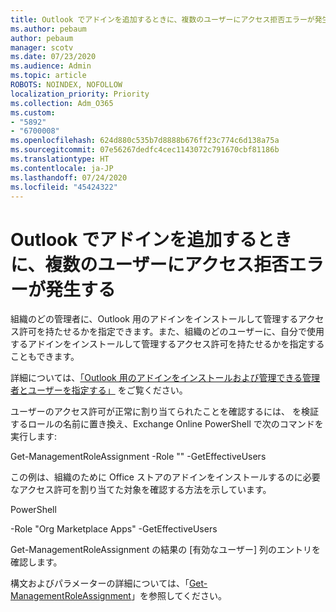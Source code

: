 ```yaml
---
title: Outlook でアドインを追加するときに、複数のユーザーにアクセス拒否エラーが発生する
ms.author: pebaum
author: pebaum
manager: scotv
ms.date: 07/23/2020
ms.audience: Admin
ms.topic: article
ROBOTS: NOINDEX, NOFOLLOW
localization_priority: Priority
ms.collection: Adm_O365
ms.custom:
- "5892"
- "6700008"
ms.openlocfilehash: 624d880c535b7d8888b676ff23c774c6d138a75a
ms.sourcegitcommit: 07e56267dedfc4cec1143072c791670cbf81186b
ms.translationtype: HT
ms.contentlocale: ja-JP
ms.lasthandoff: 07/24/2020
ms.locfileid: "45424322"
---
```

# <a name="multiple-users-get-access-denied-error-while-adding-add-ins-in-outlook"></a>Outlook でアドインを追加するときに、複数のユーザーにアクセス拒否エラーが発生する

組織のどの管理者に、Outlook 用のアドインをインストールして管理するアクセス許可を持たせるかを指定できます。また、組織のどのユーザーに、自分で使用するアドインをインストールして管理するアクセス許可を持たせるかを指定することもできます。

詳細については、[「Outlook 用のアドインをインストールおよび管理できる管理者とユーザーを指定する」](https://docs.microsoft.com/exchange/clients-and-mobile-in-exchange-online/add-ins-for-outlook/specify-who-can-install-and-manage-add-ins) をご覧ください。

ユーザーのアクセス許可が正常に割り当てられたことを確認するには、<Role Name> を検証するロールの名前に置き換え、Exchange Online PowerShell で次のコマンドを実行します:

Get-ManagementRoleAssignment -Role "<Role Name>" -GetEffectiveUsers

この例は、組織のために Office ストアのアドインをインストールするのに必要なアクセス許可を割り当てた対象を確認する方法を示しています。

PowerShell

-Role "Org Marketplace Apps" -GetEffectiveUsers

Get-ManagementRoleAssignment の結果の [有効なユーザー] 列のエントリを確認します。

構文およびパラメーターの詳細については、「[Get-ManagementRoleAssignment](https://docs.microsoft.com/powershell/module/exchange/get-managementroleassignment)」を参照してください。
 